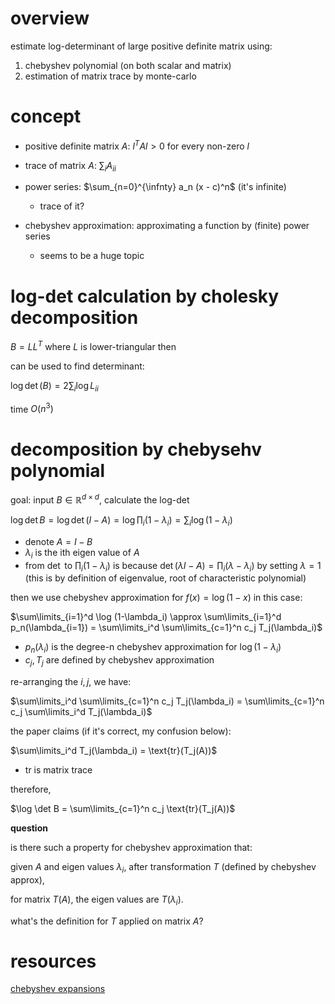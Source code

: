 # overview

estimate log-determinant of large positive definite matrix using:

1. chebyshev polynomial (on both scalar and matrix)
2. estimation of matrix trace by monte-carlo

# concept

- positive definite matrix $`A`$: $`l^TAl > 0`$ for every non-zero $`l`$

- trace of matrix $`A`$: $`\sum_i A_{ii}`$

- power series: $`\sum_{n=0}^{\infnty} a_n (x - c)^n`$ (it's infinite)
  - trace of it?

- chebyshev approximation: approximating a function by (finite) power series
  - seems to be a huge topic

# log-det calculation by cholesky decomposition 

$`B=LL^T`$ where $`L`$ is lower-triangular then

can be used to find determinant:

$`\log \det(B)=2 \sum_i \log L_{ii}`$

time $`O(n^3)`$ 

# decomposition by chebysehv polynomial

goal: input $`B \in \mathbb{R}^{d \times d}`$, calculate the log-det


$`\log \det B = \log \det (I-A) = \log \prod_i (1-\lambda_i) = \sum_i \log (1-\lambda_i)`$

- denote $`A=I-B`$
- $`\lambda_i`$ is the ith eigen value of $`A`$
- from $`\det`$ to $`\prod_i (1-\lambda_i)`$ is because $`\det(\lambda I-A)=\prod_i (\lambda - \lambda_i)`$ by setting $`\lambda=1`$ (this is by definition of eigenvalue, root of characteristic polynomial)

then we use chebyshev approximation for $`f(x)=\log(1-x)`$ in this case:

$`\sum\limits_{i=1}^d \log (1-\lambda_i) \approx \sum\limits_{i=1}^d p_n(\lambda_{i=1}) = \sum\limits_i^d \sum\limits_{c=1}^n c_j T_j(\lambda_i)`$

- $`p_n(\lambda_i)`$ is the degree-n chebyshev approximation for $`\log(1-\lambda_i)`$
- $`c_j, T_j`$ are defined by chebyshev approximation

re-arranging the $`i, j`$, we have:

$`\sum\limits_i^d \sum\limits_{c=1}^n c_j T_j(\lambda_i) = \sum\limits_{c=1}^n c_j  \sum\limits_i^d T_j(\lambda_i)`$

the paper claims (if it's correct, my confusion below):

$`\sum\limits_i^d T_j(\lambda_i) = \text{tr}(T_j(A))`$

- $`\text{tr}`$ is matrix trace

therefore, 

$`\log \det B = \sum\limits_{c=1}^n c_j \text{tr}(T_j(A))`$

**question**

is there such a property for chebyshev approximation that:

given $`A`$ and eigen values $`\lambda_i`$, after transformation $`T`$ (defined by chebyshev approx), 

for matrix $`T(A)`$, the eigen values are $`T(\lambda_i)`$.

what's the definition for $`T`$ applied on matrix $`A`$?

# resources

[chebyshev expansions](https://www.siam.org/books/ot99/OT99SampleChapter.pdf)